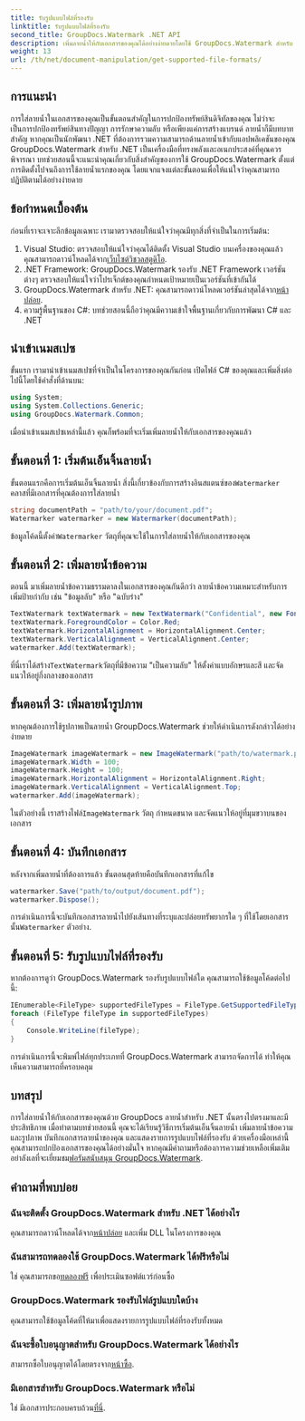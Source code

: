 ```yaml
---
title: รับรูปแบบไฟล์ที่รองรับ
linktitle: รับรูปแบบไฟล์ที่รองรับ
second_title: GroupDocs.Watermark .NET API
description: เพิ่มลายน้ำให้กับเอกสารของคุณได้อย่างง่ายดายโดยใช้ GroupDocs.Watermark สำหรับ .NET ปฏิบัติตามคำแนะนำทีละขั้นตอนที่ครอบคลุมของเราเพื่อปกป้องทรัพย์สินดิจิทัลของคุณ
weight: 13
url: /th/net/document-manipulation/get-supported-file-formats/
---
```

## การแนะนำ
การใส่ลายน้ำในเอกสารของคุณเป็นขั้นตอนสำคัญในการปกป้องทรัพย์สินดิจิทัลของคุณ ไม่ว่าจะเป็นการปกป้องทรัพย์สินทางปัญญา การรักษาความลับ หรือเพียงแค่การสร้างแบรนด์ ลายน้ำก็มีบทบาทสำคัญ หากคุณเป็นนักพัฒนา .NET ที่ต้องการรวมความสามารถด้านลายน้ำเข้ากับแอปพลิเคชันของคุณ GroupDocs.Watermark สำหรับ .NET เป็นเครื่องมือที่ทรงพลังและอเนกประสงค์ที่คุณควรพิจารณา บทช่วยสอนนี้จะแนะนำคุณเกี่ยวกับสิ่งสำคัญของการใช้ GroupDocs.Watermark ตั้งแต่การติดตั้งไปจนถึงการใช้ลายน้ำแรกของคุณ โดยแจกแจงแต่ละขั้นตอนเพื่อให้แน่ใจว่าคุณสามารถปฏิบัติตามได้อย่างง่ายดาย
## ข้อกำหนดเบื้องต้น
ก่อนที่เราจะเจาะลึกข้อมูลเฉพาะ เรามาตรวจสอบให้แน่ใจว่าคุณมีทุกสิ่งที่จำเป็นในการเริ่มต้น:
1.  Visual Studio: ตรวจสอบให้แน่ใจว่าคุณได้ติดตั้ง Visual Studio บนเครื่องของคุณแล้ว คุณสามารถดาวน์โหลดได้จาก[เว็บไซต์วิชวลสตูดิโอ](https://visualstudio.microsoft.com/).
2. .NET Framework: GroupDocs.Watermark รองรับ .NET Framework เวอร์ชันต่างๆ ตรวจสอบให้แน่ใจว่าโปรเจ็กต์ของคุณกำหนดเป้าหมายเป็นเวอร์ชันที่เข้ากันได้
3. GroupDocs.Watermark สำหรับ .NET: คุณสามารถดาวน์โหลดเวอร์ชันล่าสุดได้จาก[หน้าปล่อย](https://releases.groupdocs.com/Watermark/net/).
4. ความรู้พื้นฐานของ C#: บทช่วยสอนนี้ถือว่าคุณมีความเข้าใจพื้นฐานเกี่ยวกับการพัฒนา C# และ .NET
## นำเข้าเนมสเปซ
ขั้นแรก เรามานำเข้าเนมสเปซที่จำเป็นในโครงการของคุณกันก่อน เปิดไฟล์ C# ของคุณและเพิ่มสิ่งต่อไปนี้โดยใช้คำสั่งที่ด้านบน:
```csharp
using System;
using System.Collections.Generic;
using GroupDocs.Watermark.Common;
```
เมื่อนำเข้าเนมสเปซเหล่านี้แล้ว คุณก็พร้อมที่จะเริ่มเพิ่มลายน้ำให้กับเอกสารของคุณแล้ว

## ขั้นตอนที่ 1: เริ่มต้นเอ็นจิ้นลายน้ำ
 ขั้นตอนแรกคือการเริ่มต้นเอ็นจิ้นลายน้ำ สิ่งนี้เกี่ยวข้องกับการสร้างอินสแตนซ์ของ`Watermarker` คลาสที่มีเอกสารที่คุณต้องการใส่ลายน้ำ
```csharp
string documentPath = "path/to/your/document.pdf";
Watermarker watermarker = new Watermarker(documentPath);
```
 ข้อมูลโค้ดนี้ตั้งค่า`Watermarker` วัตถุที่คุณจะใช้ในการใส่ลายน้ำให้กับเอกสารของคุณ
## ขั้นตอนที่ 2: เพิ่มลายน้ำข้อความ
ตอนนี้ มาเพิ่มลายน้ำข้อความธรรมดาลงในเอกสารของคุณกันดีกว่า ลายน้ำข้อความเหมาะสำหรับการเพิ่มป้ายกำกับ เช่น "ข้อมูลลับ" หรือ "ฉบับร่าง"
```csharp
TextWatermark textWatermark = new TextWatermark("Confidential", new Font("Arial", 36));
textWatermark.ForegroundColor = Color.Red;
textWatermark.HorizontalAlignment = HorizontalAlignment.Center;
textWatermark.VerticalAlignment = VerticalAlignment.Center;
watermarker.Add(textWatermark);
```
 ที่นี่เราได้สร้าง`TextWatermark`วัตถุที่มีข้อความ "เป็นความลับ" ให้ตั้งค่าแบบอักษรและสี และจัดแนวให้อยู่กึ่งกลางของเอกสาร
## ขั้นตอนที่ 3: เพิ่มลายน้ำรูปภาพ
หากคุณต้องการใช้รูปภาพเป็นลายน้ำ GroupDocs.Watermark ช่วยให้ดำเนินการดังกล่าวได้อย่างง่ายดาย
```csharp
ImageWatermark imageWatermark = new ImageWatermark("path/to/watermark.png");
imageWatermark.Width = 100;
imageWatermark.Height = 100;
imageWatermark.HorizontalAlignment = HorizontalAlignment.Right;
imageWatermark.VerticalAlignment = VerticalAlignment.Top;
watermarker.Add(imageWatermark);
```
 ในตัวอย่างนี้ เราสร้างไฟล์`ImageWatermark` วัตถุ กำหนดขนาด และจัดแนวให้อยู่ที่มุมขวาบนของเอกสาร
## ขั้นตอนที่ 4: บันทึกเอกสาร
หลังจากเพิ่มลายน้ำที่ต้องการแล้ว ขั้นตอนสุดท้ายคือบันทึกเอกสารที่แก้ไข
```csharp
watermarker.Save("path/to/output/document.pdf");
watermarker.Dispose();
```
 การดำเนินการนี้จะบันทึกเอกสารลายน้ำไปยังเส้นทางที่ระบุและปล่อยทรัพยากรใด ๆ ที่ใช้โดยเอกสารนั้น`Watermarker` ตัวอย่าง.
## ขั้นตอนที่ 5: รับรูปแบบไฟล์ที่รองรับ
หากต้องการดูว่า GroupDocs.Watermark รองรับรูปแบบไฟล์ใด คุณสามารถใช้ข้อมูลโค้ดต่อไปนี้:
```csharp
IEnumerable<FileType> supportedFileTypes = FileType.GetSupportedFileTypes();
foreach (FileType fileType in supportedFileTypes)
{
    Console.WriteLine(fileType);
}
```
การดำเนินการนี้จะพิมพ์ไฟล์ทุกประเภทที่ GroupDocs.Watermark สามารถจัดการได้ ทำให้คุณเห็นความสามารถที่ครอบคลุม
## บทสรุป
การใส่ลายน้ำให้กับเอกสารของคุณด้วย GroupDocs ลายน้ำสำหรับ .NET นั้นตรงไปตรงมาและมีประสิทธิภาพ เมื่อทำตามบทช่วยสอนนี้ คุณจะได้เรียนรู้วิธีการเริ่มต้นเอ็นจิ้นลายน้ำ เพิ่มลายน้ำข้อความและรูปภาพ บันทึกเอกสารลายน้ำของคุณ และแสดงรายการรูปแบบไฟล์ที่รองรับ ด้วยเครื่องมือเหล่านี้ คุณสามารถปกป้องเอกสารของคุณได้อย่างมั่นใจ
 หากคุณมีคำถามหรือต้องการความช่วยเหลือเพิ่มเติม อย่าลังเลที่จะเยี่ยมชม[ฟอรัมสนับสนุน GroupDocs.Watermark](https://forum.groupdocs.com/c/watermark/19).
## คำถามที่พบบ่อย
### ฉันจะติดตั้ง GroupDocs.Watermark สำหรับ .NET ได้อย่างไร
 คุณสามารถดาวน์โหลดได้จาก[หน้าปล่อย](https://releases.groupdocs.com/Watermark/net/) และเพิ่ม DLL ในโครงการของคุณ
### ฉันสามารถทดลองใช้ GroupDocs.Watermark ได้ฟรีหรือไม่
 ใช่ คุณสามารถขอ[ทดลองฟรี](https://releases.groupdocs.com/) เพื่อประเมินซอฟต์แวร์ก่อนซื้อ
### GroupDocs.Watermark รองรับไฟล์รูปแบบใดบ้าง
คุณสามารถใช้ข้อมูลโค้ดที่ให้มาเพื่อแสดงรายการรูปแบบไฟล์ที่รองรับทั้งหมด
### ฉันจะซื้อใบอนุญาตสำหรับ GroupDocs.Watermark ได้อย่างไร
 สามารถซื้อใบอนุญาตได้โดยตรงจาก[หน้าซื้อ](https://purchase.groupdocs.com/buy).
### มีเอกสารสำหรับ GroupDocs.Watermark หรือไม่
 ใช่ มีเอกสารประกอบครบถ้วน[ที่นี่](https://tutorials.groupdocs.com/Watermark/net/).